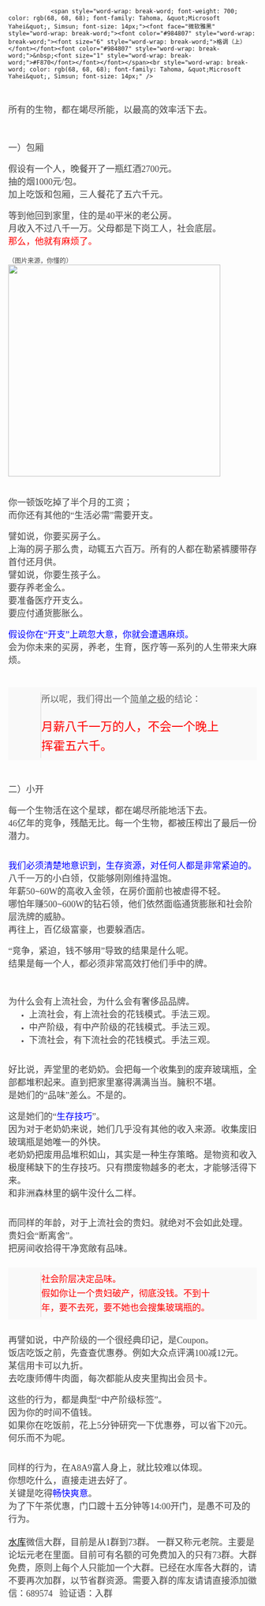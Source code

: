 
				<span style="word-wrap: break-word; font-weight: 700; color: rgb(68, 68, 68); font-family: Tahoma, &quot;Microsoft Yahei&quot;, Simsun; font-size: 14px;"><font face="微软雅黑" style="word-wrap: break-word;"><font color="#984807" style="word-wrap: break-word;"><font size="6" style="word-wrap: break-word;">格调（上）</font></font><font color="#984807" style="word-wrap: break-word;">&nbsp;<font size="1" style="word-wrap: break-word;">#F870</font></font></font></span><br style="word-wrap: break-word; color: rgb(68, 68, 68); font-family: Tahoma, &quot;Microsoft Yahei&quot;, Simsun; font-size: 14px;" />
<div align="left" style="word-wrap: break-word; color: rgb(68, 68, 68); font-family: Tahoma, &quot;Microsoft Yahei&quot;, Simsun; font-size: 14px;">
	&nbsp;</div>
<div align="left" style="word-wrap: break-word; color: rgb(68, 68, 68); font-family: Tahoma, &quot;Microsoft Yahei&quot;, Simsun; font-size: 14px;">
	&nbsp;</div>
<div align="left" style="word-wrap: break-word; color: rgb(68, 68, 68); font-family: Tahoma, &quot;Microsoft Yahei&quot;, Simsun; font-size: 14px;">
	<font face="楷体, 楷体_GB2312" style="word-wrap: break-word;"><font size="4" style="word-wrap: break-word;">所有的生物，都在竭尽所能，以最高的效率活下去。</font></font></div>
<br style="word-wrap: break-word; color: rgb(68, 68, 68); font-family: Tahoma, &quot;Microsoft Yahei&quot;, Simsun; font-size: 14px;" />
<br style="word-wrap: break-word; color: rgb(68, 68, 68); font-family: Tahoma, &quot;Microsoft Yahei&quot;, Simsun; font-size: 14px;" />
<br style="word-wrap: break-word; color: rgb(68, 68, 68); font-family: Tahoma, &quot;Microsoft Yahei&quot;, Simsun; font-size: 14px;" />
<div align="left" style="word-wrap: break-word; color: rgb(68, 68, 68); font-family: Tahoma, &quot;Microsoft Yahei&quot;, Simsun; font-size: 14px;">
	<font face="楷体, 楷体_GB2312" style="word-wrap: break-word;"><font size="4" style="word-wrap: break-word;">一）包厢</font></font></div>
<br style="word-wrap: break-word; color: rgb(68, 68, 68); font-family: Tahoma, &quot;Microsoft Yahei&quot;, Simsun; font-size: 14px;" />
<div align="left" style="word-wrap: break-word; color: rgb(68, 68, 68); font-family: Tahoma, &quot;Microsoft Yahei&quot;, Simsun; font-size: 14px;">
	<font face="楷体, 楷体_GB2312" style="word-wrap: break-word;"><font size="4" style="word-wrap: break-word;">假设有一个人，晚餐开了一瓶红酒2700元。</font></font></div>
<div align="left" style="word-wrap: break-word; color: rgb(68, 68, 68); font-family: Tahoma, &quot;Microsoft Yahei&quot;, Simsun; font-size: 14px;">
	<font face="楷体, 楷体_GB2312" style="word-wrap: break-word;"><font size="4" style="word-wrap: break-word;">抽的烟1000元/包。</font></font></div>
<div align="left" style="word-wrap: break-word; color: rgb(68, 68, 68); font-family: Tahoma, &quot;Microsoft Yahei&quot;, Simsun; font-size: 14px;">
	<font face="楷体, 楷体_GB2312" style="word-wrap: break-word;"><font size="4" style="word-wrap: break-word;">加上吃饭和包厢，三人餐花了五六千元。</font></font></div>
<br style="word-wrap: break-word; color: rgb(68, 68, 68); font-family: Tahoma, &quot;Microsoft Yahei&quot;, Simsun; font-size: 14px;" />
<div align="left" style="word-wrap: break-word; color: rgb(68, 68, 68); font-family: Tahoma, &quot;Microsoft Yahei&quot;, Simsun; font-size: 14px;">
	<font face="楷体, 楷体_GB2312" style="word-wrap: break-word;"><font size="4" style="word-wrap: break-word;">等到他回到家里，住的是40平米的老公房。</font></font></div>
<div align="left" style="word-wrap: break-word; color: rgb(68, 68, 68); font-family: Tahoma, &quot;Microsoft Yahei&quot;, Simsun; font-size: 14px;">
	<font face="楷体, 楷体_GB2312" style="word-wrap: break-word;"><font size="4" style="word-wrap: break-word;">月收入不过八千一万。父母都是下岗工人，社会底层。</font></font></div>
<div align="left" style="word-wrap: break-word; color: rgb(68, 68, 68); font-family: Tahoma, &quot;Microsoft Yahei&quot;, Simsun; font-size: 14px;">
	<font face="楷体, 楷体_GB2312" style="word-wrap: break-word;"><font size="4" style="word-wrap: break-word;"><font color="#ff0000" style="word-wrap: break-word;">那么，他就有麻烦了。</font></font></font></div>
<br style="word-wrap: break-word; color: rgb(68, 68, 68); font-family: Tahoma, &quot;Microsoft Yahei&quot;, Simsun; font-size: 14px;" />
<div align="left" style="word-wrap: break-word; color: rgb(68, 68, 68); font-family: Tahoma, &quot;Microsoft Yahei&quot;, Simsun; font-size: 14px;">
	<font face="宋体" style="word-wrap: break-word;"><font size="2" style="word-wrap: break-word;">（图片来源，你懂的）</font></font></div>
<font face="楷体, 楷体_GB2312" style="word-wrap: break-word; color: rgb(68, 68, 68); font-size: 14px;"><font size="4" style="word-wrap: break-word;"><img _load="1" aid="15880" class="zoom" file="http://www.shuikult.net/uploads/allimg/170212/09191421Y-0.png" id="aimg_15880" initialized="true" inpost="1" lazyloaded="true" src="http://www.shuikult.net/uploads/allimg/170212/09191421Y-0.png" style="cursor: pointer; word-wrap: break-word;" width="430" zoomfile="http://www.shuikult.net/uploads/allimg/170212/09191421Y-0.png" />&nbsp;</font></font><br style="word-wrap: break-word;" />
<br style="word-wrap: break-word; color: rgb(68, 68, 68); font-family: Tahoma, &quot;Microsoft Yahei&quot;, Simsun; font-size: 14px;" />
<div align="left" style="word-wrap: break-word; color: rgb(68, 68, 68); font-family: Tahoma, &quot;Microsoft Yahei&quot;, Simsun; font-size: 14px;">
	&nbsp;</div>
<div align="left" style="word-wrap: break-word; color: rgb(68, 68, 68); font-family: Tahoma, &quot;Microsoft Yahei&quot;, Simsun; font-size: 14px;">
	<font face="楷体, 楷体_GB2312" style="word-wrap: break-word;"><font size="4" style="word-wrap: break-word;">你一顿饭吃掉了半个月的工资；</font></font></div>
<div align="left" style="word-wrap: break-word; color: rgb(68, 68, 68); font-family: Tahoma, &quot;Microsoft Yahei&quot;, Simsun; font-size: 14px;">
	<font face="楷体, 楷体_GB2312" style="word-wrap: break-word;"><font size="4" style="word-wrap: break-word;">而你还有其他的&ldquo;生活必需&rdquo;需要开支。</font></font></div>
<br style="word-wrap: break-word; color: rgb(68, 68, 68); font-family: Tahoma, &quot;Microsoft Yahei&quot;, Simsun; font-size: 14px;" />
<div align="left" style="word-wrap: break-word; color: rgb(68, 68, 68); font-family: Tahoma, &quot;Microsoft Yahei&quot;, Simsun; font-size: 14px;">
	<font face="楷体, 楷体_GB2312" style="word-wrap: break-word;"><font size="4" style="word-wrap: break-word;">譬如说，你要买房子么。</font></font></div>
<div align="left" style="word-wrap: break-word; color: rgb(68, 68, 68); font-family: Tahoma, &quot;Microsoft Yahei&quot;, Simsun; font-size: 14px;">
	<font face="楷体, 楷体_GB2312" style="word-wrap: break-word;"><font size="4" style="word-wrap: break-word;">上海的房子那么贵，动辄五六百万。所有的人都在勒紧裤腰带存首付还月供。</font></font></div>
<div align="left" style="word-wrap: break-word; color: rgb(68, 68, 68); font-family: Tahoma, &quot;Microsoft Yahei&quot;, Simsun; font-size: 14px;">
	<font face="楷体, 楷体_GB2312" style="word-wrap: break-word;"><font size="4" style="word-wrap: break-word;">譬如说，你要生孩子么。</font></font></div>
<div align="left" style="word-wrap: break-word; color: rgb(68, 68, 68); font-family: Tahoma, &quot;Microsoft Yahei&quot;, Simsun; font-size: 14px;">
	<font face="楷体, 楷体_GB2312" style="word-wrap: break-word;"><font size="4" style="word-wrap: break-word;">要存养老金么。</font></font></div>
<div align="left" style="word-wrap: break-word; color: rgb(68, 68, 68); font-family: Tahoma, &quot;Microsoft Yahei&quot;, Simsun; font-size: 14px;">
	<font face="楷体, 楷体_GB2312" style="word-wrap: break-word;"><font size="4" style="word-wrap: break-word;">要准备医疗开支么。</font></font></div>
<div align="left" style="word-wrap: break-word; color: rgb(68, 68, 68); font-family: Tahoma, &quot;Microsoft Yahei&quot;, Simsun; font-size: 14px;">
	<font face="楷体, 楷体_GB2312" style="word-wrap: break-word;"><font size="4" style="word-wrap: break-word;">要应付通货膨胀么。</font></font></div>
<br style="word-wrap: break-word; color: rgb(68, 68, 68); font-family: Tahoma, &quot;Microsoft Yahei&quot;, Simsun; font-size: 14px;" />
<div align="left" style="word-wrap: break-word; color: rgb(68, 68, 68); font-family: Tahoma, &quot;Microsoft Yahei&quot;, Simsun; font-size: 14px;">
	<font face="楷体, 楷体_GB2312" style="word-wrap: break-word;"><font size="4" style="word-wrap: break-word;"><font color="#0000ff" style="word-wrap: break-word;">假设你在&ldquo;开支&rdquo;上疏忽大意，你就会遭遇麻烦。</font></font></font></div>
<div align="left" style="word-wrap: break-word; color: rgb(68, 68, 68); font-family: Tahoma, &quot;Microsoft Yahei&quot;, Simsun; font-size: 14px;">
	<font face="楷体, 楷体_GB2312" style="word-wrap: break-word;"><font size="4" style="word-wrap: break-word;">会为你未来的买房，养老，生育，医疗等一系列的人生带来大麻烦。</font></font></div>
<br style="word-wrap: break-word; color: rgb(68, 68, 68); font-family: Tahoma, &quot;Microsoft Yahei&quot;, Simsun; font-size: 14px;" />
<br style="word-wrap: break-word; color: rgb(68, 68, 68); font-family: Tahoma, &quot;Microsoft Yahei&quot;, Simsun; font-size: 14px;" />
<div align="left" style="word-wrap: break-word; color: rgb(68, 68, 68); font-family: Tahoma, &quot;Microsoft Yahei&quot;, Simsun; font-size: 14px;">
	<div class="quote" style="word-wrap: break-word; overflow: hidden; margin: 10px 0px; padding: 10px 10px 5px 65px; background: url(&quot;http://www3.shuiku.net/static/image/common/icon_quote_s.gif&quot;) 20px 6px no-repeat rgb(249, 249, 249); color: rgb(102, 102, 102); zoom: 1;">
		<blockquote style="word-wrap: break-word; display: inline-block; margin: 0px; padding: 0px 65px 5px 0px; background: url(&quot;http://www3.shuiku.net/static/image/common/icon_quote_e.gif&quot;) 100% 100% no-repeat; line-height: 1.6; zoom: 1;">
			<div align="left" style="word-wrap: break-word;">
				<font face="楷体, 楷体_GB2312" style="word-wrap: break-word;"><font size="4" style="word-wrap: break-word;">所以呢，我们得出一个<u style="word-wrap: break-word;">简单之极</u>的结论：</font></font></div>
			<div align="left" style="word-wrap: break-word;">
				&nbsp;</div>
			<div align="left" style="word-wrap: break-word;">
				<font face="微软雅黑" style="word-wrap: break-word;"><font size="5" style="word-wrap: break-word;"><font color="#ff0000" style="word-wrap: break-word;">月薪八千一万的人，不会一个晚上挥霍五六千。</font></font></font></div>
		</blockquote>
	</div>
</div>
<br style="word-wrap: break-word; color: rgb(68, 68, 68); font-family: Tahoma, &quot;Microsoft Yahei&quot;, Simsun; font-size: 14px;" />
<br style="word-wrap: break-word; color: rgb(68, 68, 68); font-family: Tahoma, &quot;Microsoft Yahei&quot;, Simsun; font-size: 14px;" />
<div align="left" style="word-wrap: break-word; color: rgb(68, 68, 68); font-family: Tahoma, &quot;Microsoft Yahei&quot;, Simsun; font-size: 14px;">
	<font face="楷体, 楷体_GB2312" style="word-wrap: break-word;"><font size="4" style="word-wrap: break-word;">二）小开</font></font></div>
<br style="word-wrap: break-word; color: rgb(68, 68, 68); font-family: Tahoma, &quot;Microsoft Yahei&quot;, Simsun; font-size: 14px;" />
<div align="left" style="word-wrap: break-word; color: rgb(68, 68, 68); font-family: Tahoma, &quot;Microsoft Yahei&quot;, Simsun; font-size: 14px;">
	<font face="楷体, 楷体_GB2312" style="word-wrap: break-word;"><font size="4" style="word-wrap: break-word;">每一个生物活在这个星球，都在竭尽所能地活下去。</font></font></div>
<div align="left" style="word-wrap: break-word; color: rgb(68, 68, 68); font-family: Tahoma, &quot;Microsoft Yahei&quot;, Simsun; font-size: 14px;">
	<font face="楷体, 楷体_GB2312" style="word-wrap: break-word;"><font size="4" style="word-wrap: break-word;">46亿年的竞争，残酷无比。每一个生物，都被压榨出了最后一份潜力。</font></font></div>
<br style="word-wrap: break-word; color: rgb(68, 68, 68); font-family: Tahoma, &quot;Microsoft Yahei&quot;, Simsun; font-size: 14px;" />
<br style="word-wrap: break-word; color: rgb(68, 68, 68); font-family: Tahoma, &quot;Microsoft Yahei&quot;, Simsun; font-size: 14px;" />
<div align="left" style="word-wrap: break-word; color: rgb(68, 68, 68); font-family: Tahoma, &quot;Microsoft Yahei&quot;, Simsun; font-size: 14px;">
	<font face="楷体, 楷体_GB2312" style="word-wrap: break-word;"><font size="4" style="word-wrap: break-word;"><font color="#0000ff" style="word-wrap: break-word;">我们必须清楚地意识到，生存资源，对任何人都是非常紧迫的。</font></font></font></div>
<div align="left" style="word-wrap: break-word; color: rgb(68, 68, 68); font-family: Tahoma, &quot;Microsoft Yahei&quot;, Simsun; font-size: 14px;">
	<font face="楷体, 楷体_GB2312" style="word-wrap: break-word;"><font size="4" style="word-wrap: break-word;">八千一万的小白领，仅能够刚刚维持温饱。</font></font></div>
<div align="left" style="word-wrap: break-word; color: rgb(68, 68, 68); font-family: Tahoma, &quot;Microsoft Yahei&quot;, Simsun; font-size: 14px;">
	<font size="4" style="word-wrap: break-word;"><font face="楷体, 楷体_GB2312" style="word-wrap: break-word;">年薪50</font><font face="Arial" style="word-wrap: break-word;">~</font><font face="楷体, 楷体_GB2312" style="word-wrap: break-word;">60W的高收入金领，在房价面前也被虐得不轻。</font></font></div>
<div align="left" style="word-wrap: break-word; color: rgb(68, 68, 68); font-family: Tahoma, &quot;Microsoft Yahei&quot;, Simsun; font-size: 14px;">
	<font size="4" style="word-wrap: break-word;"><font face="楷体, 楷体_GB2312" style="word-wrap: break-word;">哪怕年赚500</font><font face="Arial" style="word-wrap: break-word;">~</font><font face="楷体, 楷体_GB2312" style="word-wrap: break-word;">600W的钻石领，他们依然面临通货膨胀和社会阶层洗牌的威胁。</font></font></div>
<div align="left" style="word-wrap: break-word; color: rgb(68, 68, 68); font-family: Tahoma, &quot;Microsoft Yahei&quot;, Simsun; font-size: 14px;">
	<font face="楷体, 楷体_GB2312" style="word-wrap: break-word;"><font size="4" style="word-wrap: break-word;">再往上，百亿级富豪，也要躲酒店。</font></font></div>
<br style="word-wrap: break-word; color: rgb(68, 68, 68); font-family: Tahoma, &quot;Microsoft Yahei&quot;, Simsun; font-size: 14px;" />
<div align="left" style="word-wrap: break-word; color: rgb(68, 68, 68); font-family: Tahoma, &quot;Microsoft Yahei&quot;, Simsun; font-size: 14px;">
	<font face="楷体, 楷体_GB2312" style="word-wrap: break-word;"><font size="4" style="word-wrap: break-word;">&ldquo;竞争，紧迫，钱不够用&rdquo;导致的结果是什么呢。</font></font></div>
<div align="left" style="word-wrap: break-word; color: rgb(68, 68, 68); font-family: Tahoma, &quot;Microsoft Yahei&quot;, Simsun; font-size: 14px;">
	<font face="楷体, 楷体_GB2312" style="word-wrap: break-word;"><font size="4" style="word-wrap: break-word;">结果是每一个人，都必须非常高效打他们手中的牌。</font></font></div>
<br style="word-wrap: break-word; color: rgb(68, 68, 68); font-family: Tahoma, &quot;Microsoft Yahei&quot;, Simsun; font-size: 14px;" />
<br style="word-wrap: break-word; color: rgb(68, 68, 68); font-family: Tahoma, &quot;Microsoft Yahei&quot;, Simsun; font-size: 14px;" />
<br style="word-wrap: break-word; color: rgb(68, 68, 68); font-family: Tahoma, &quot;Microsoft Yahei&quot;, Simsun; font-size: 14px;" />
<div align="left" style="word-wrap: break-word; color: rgb(68, 68, 68); font-family: Tahoma, &quot;Microsoft Yahei&quot;, Simsun; font-size: 14px;">
	<font face="楷体, 楷体_GB2312" style="word-wrap: break-word;"><font size="4" style="word-wrap: break-word;">为什么会有上流社会，为什么会有奢侈品品牌。</font></font></div>
<div align="left" style="word-wrap: break-word; color: rgb(68, 68, 68); font-family: Tahoma, &quot;Microsoft Yahei&quot;, Simsun; font-size: 14px;">
	<ul style="padding-right: 0px; padding-left: 0px; word-wrap: break-word; margin: 0px 0px 0px 14px;">
		<li style="word-wrap: break-word; margin: 0px 0px 0px 2em; padding: 0px; list-style: disc;">
			<font face="楷体, 楷体_GB2312" style="word-wrap: break-word;"><font size="4" style="word-wrap: break-word;">上流社会，有上流社会的花钱模式。手法三观。</font></font></li>
		<li style="word-wrap: break-word; margin: 0px 0px 0px 2em; padding: 0px; list-style: disc;">
			<font face="楷体, 楷体_GB2312" style="word-wrap: break-word;"><font size="4" style="word-wrap: break-word;">中产阶级，有中产阶级的花钱模式。手法三观。</font></font></li>
		<li style="word-wrap: break-word; margin: 0px 0px 0px 2em; padding: 0px; list-style: disc;">
			<font face="楷体, 楷体_GB2312" style="word-wrap: break-word;"><font size="4" style="word-wrap: break-word;">下流社会，有下流社会的花钱模式。手法三观。</font></font></li>
	</ul>
</div>
<br style="word-wrap: break-word; color: rgb(68, 68, 68); font-family: Tahoma, &quot;Microsoft Yahei&quot;, Simsun; font-size: 14px;" />
<br style="word-wrap: break-word; color: rgb(68, 68, 68); font-family: Tahoma, &quot;Microsoft Yahei&quot;, Simsun; font-size: 14px;" />
<div align="left" style="word-wrap: break-word; color: rgb(68, 68, 68); font-family: Tahoma, &quot;Microsoft Yahei&quot;, Simsun; font-size: 14px;">
	<font face="楷体, 楷体_GB2312" style="word-wrap: break-word;"><font size="4" style="word-wrap: break-word;">好比说，弄堂里的老奶奶。会把每一个收集到的废弃玻璃瓶，全部都堆积起来。直到把家里塞得满满当当。臃积不堪。</font></font></div>
<div align="left" style="word-wrap: break-word; color: rgb(68, 68, 68); font-family: Tahoma, &quot;Microsoft Yahei&quot;, Simsun; font-size: 14px;">
	<font face="楷体, 楷体_GB2312" style="word-wrap: break-word;"><font size="4" style="word-wrap: break-word;">是她们的&ldquo;品味&rdquo;差么。不是的。</font></font></div>
<br style="word-wrap: break-word; color: rgb(68, 68, 68); font-family: Tahoma, &quot;Microsoft Yahei&quot;, Simsun; font-size: 14px;" />
<div align="left" style="word-wrap: break-word; color: rgb(68, 68, 68); font-family: Tahoma, &quot;Microsoft Yahei&quot;, Simsun; font-size: 14px;">
	<font face="楷体, 楷体_GB2312" style="word-wrap: break-word;"><font size="4" style="word-wrap: break-word;">这是她们的&ldquo;<font color="#0000ff" style="word-wrap: break-word;">生存技巧</font>&rdquo;。</font></font></div>
<div align="left" style="word-wrap: break-word; color: rgb(68, 68, 68); font-family: Tahoma, &quot;Microsoft Yahei&quot;, Simsun; font-size: 14px;">
	<font face="楷体, 楷体_GB2312" style="word-wrap: break-word;"><font size="4" style="word-wrap: break-word;">因为对于老奶奶来说，她们几乎没有其他的收入来源。收集废旧玻璃瓶是她唯一的外快。</font></font></div>
<div align="left" style="word-wrap: break-word; color: rgb(68, 68, 68); font-family: Tahoma, &quot;Microsoft Yahei&quot;, Simsun; font-size: 14px;">
	<font face="楷体, 楷体_GB2312" style="word-wrap: break-word;"><font size="4" style="word-wrap: break-word;">老奶奶把废用品堆积如山，其实是一种生存策略。是物资和收入极度稀缺下的生存技巧。只有攒废物越多的老太，才能够活得下来。</font></font></div>
<div align="left" style="word-wrap: break-word; color: rgb(68, 68, 68); font-family: Tahoma, &quot;Microsoft Yahei&quot;, Simsun; font-size: 14px;">
	<font face="楷体, 楷体_GB2312" style="word-wrap: break-word;"><font size="4" style="word-wrap: break-word;">和非洲森林里的蜗牛没什么二样。</font></font></div>
<br style="word-wrap: break-word; color: rgb(68, 68, 68); font-family: Tahoma, &quot;Microsoft Yahei&quot;, Simsun; font-size: 14px;" />
<br style="word-wrap: break-word; color: rgb(68, 68, 68); font-family: Tahoma, &quot;Microsoft Yahei&quot;, Simsun; font-size: 14px;" />
<div align="left" style="word-wrap: break-word; color: rgb(68, 68, 68); font-family: Tahoma, &quot;Microsoft Yahei&quot;, Simsun; font-size: 14px;">
	<font face="楷体, 楷体_GB2312" style="word-wrap: break-word;"><font size="4" style="word-wrap: break-word;">而同样的年龄，对于上流社会的贵妇。就绝对不会如此处理。</font></font></div>
<div align="left" style="word-wrap: break-word; color: rgb(68, 68, 68); font-family: Tahoma, &quot;Microsoft Yahei&quot;, Simsun; font-size: 14px;">
	<font face="楷体, 楷体_GB2312" style="word-wrap: break-word;"><font size="4" style="word-wrap: break-word;">贵妇会&ldquo;断离舍&rdquo;。</font></font></div>
<div align="left" style="word-wrap: break-word; color: rgb(68, 68, 68); font-family: Tahoma, &quot;Microsoft Yahei&quot;, Simsun; font-size: 14px;">
	<font face="楷体, 楷体_GB2312" style="word-wrap: break-word;"><font size="4" style="word-wrap: break-word;">把房间收拾得干净宽敞有品味。</font></font></div>
<br style="word-wrap: break-word; color: rgb(68, 68, 68); font-family: Tahoma, &quot;Microsoft Yahei&quot;, Simsun; font-size: 14px;" />
<div align="left" style="word-wrap: break-word; color: rgb(68, 68, 68); font-family: Tahoma, &quot;Microsoft Yahei&quot;, Simsun; font-size: 14px;">
	<div class="quote" style="word-wrap: break-word; overflow: hidden; margin: 10px 0px; padding: 10px 10px 5px 65px; background: url(&quot;http://www3.shuiku.net/static/image/common/icon_quote_s.gif&quot;) 20px 6px no-repeat rgb(249, 249, 249); color: rgb(102, 102, 102); zoom: 1;">
		<blockquote style="word-wrap: break-word; display: inline-block; margin: 0px; padding: 0px 65px 5px 0px; background: url(&quot;http://www3.shuiku.net/static/image/common/icon_quote_e.gif&quot;) 100% 100% no-repeat; line-height: 1.6; zoom: 1;">
			<div align="left" style="word-wrap: break-word;">
				<font face="楷体, 楷体_GB2312" style="word-wrap: break-word;"><font size="4" style="word-wrap: break-word;"><font color="#ff0000" style="word-wrap: break-word;">社会阶层决定品味。</font></font></font></div>
			<div align="left" style="word-wrap: break-word;">
				<font face="楷体, 楷体_GB2312" style="word-wrap: break-word;"><font size="4" style="word-wrap: break-word;"><font color="#ff0000" style="word-wrap: break-word;">假如你让一个贵妇破产，彻底没钱。不到十年，要不去死，要不她也会搜集玻璃瓶的。</font></font></font></div>
		</blockquote>
	</div>
</div>
<br style="word-wrap: break-word; color: rgb(68, 68, 68); font-family: Tahoma, &quot;Microsoft Yahei&quot;, Simsun; font-size: 14px;" />
<div align="left" style="word-wrap: break-word; color: rgb(68, 68, 68); font-family: Tahoma, &quot;Microsoft Yahei&quot;, Simsun; font-size: 14px;">
	<font face="楷体, 楷体_GB2312" style="word-wrap: break-word;"><font size="4" style="word-wrap: break-word;">再譬如说，中产阶级的一个很经典印记，是Coupon。</font></font></div>
<div align="left" style="word-wrap: break-word; color: rgb(68, 68, 68); font-family: Tahoma, &quot;Microsoft Yahei&quot;, Simsun; font-size: 14px;">
	<font face="楷体, 楷体_GB2312" style="word-wrap: break-word;"><font size="4" style="word-wrap: break-word;">饭店吃饭之前，先查查优惠券。例如大众点评满100减12元。</font></font></div>
<div align="left" style="word-wrap: break-word; color: rgb(68, 68, 68); font-family: Tahoma, &quot;Microsoft Yahei&quot;, Simsun; font-size: 14px;">
	<font face="楷体, 楷体_GB2312" style="word-wrap: break-word;"><font size="4" style="word-wrap: break-word;">某信用卡可以九折。</font></font></div>
<div align="left" style="word-wrap: break-word; color: rgb(68, 68, 68); font-family: Tahoma, &quot;Microsoft Yahei&quot;, Simsun; font-size: 14px;">
	<font face="楷体, 楷体_GB2312" style="word-wrap: break-word;"><font size="4" style="word-wrap: break-word;">去吃康师傅牛肉面，每次都能从皮夹里掏出会员卡。</font></font></div>
<br style="word-wrap: break-word; color: rgb(68, 68, 68); font-family: Tahoma, &quot;Microsoft Yahei&quot;, Simsun; font-size: 14px;" />
<div align="left" style="word-wrap: break-word; color: rgb(68, 68, 68); font-family: Tahoma, &quot;Microsoft Yahei&quot;, Simsun; font-size: 14px;">
	<font face="楷体, 楷体_GB2312" style="word-wrap: break-word;"><font size="4" style="word-wrap: break-word;">这些的行为，都是典型&ldquo;中产阶级标签&rdquo;。</font></font></div>
<div align="left" style="word-wrap: break-word; color: rgb(68, 68, 68); font-family: Tahoma, &quot;Microsoft Yahei&quot;, Simsun; font-size: 14px;">
	<font face="楷体, 楷体_GB2312" style="word-wrap: break-word;"><font size="4" style="word-wrap: break-word;">因为你的时间不值钱。</font></font></div>
<div align="left" style="word-wrap: break-word; color: rgb(68, 68, 68); font-family: Tahoma, &quot;Microsoft Yahei&quot;, Simsun; font-size: 14px;">
	<font face="楷体, 楷体_GB2312" style="word-wrap: break-word;"><font size="4" style="word-wrap: break-word;">如果你在吃饭前，花上5分钟研究一下优惠券，可以省下20元。何乐而不为呢。</font></font></div>
<br style="word-wrap: break-word; color: rgb(68, 68, 68); font-family: Tahoma, &quot;Microsoft Yahei&quot;, Simsun; font-size: 14px;" />
<br style="word-wrap: break-word; color: rgb(68, 68, 68); font-family: Tahoma, &quot;Microsoft Yahei&quot;, Simsun; font-size: 14px;" />
<div align="left" style="word-wrap: break-word; color: rgb(68, 68, 68); font-family: Tahoma, &quot;Microsoft Yahei&quot;, Simsun; font-size: 14px;">
	<font face="楷体, 楷体_GB2312" style="word-wrap: break-word;"><font size="4" style="word-wrap: break-word;">同样的行为，在A8A9富人身上，就比较难以体现。</font></font></div>
<div align="left" style="word-wrap: break-word; color: rgb(68, 68, 68); font-family: Tahoma, &quot;Microsoft Yahei&quot;, Simsun; font-size: 14px;">
	<font face="楷体, 楷体_GB2312" style="word-wrap: break-word;"><font size="4" style="word-wrap: break-word;">你想吃什么，直接走进去好了。</font></font></div>
<div align="left" style="word-wrap: break-word; color: rgb(68, 68, 68); font-family: Tahoma, &quot;Microsoft Yahei&quot;, Simsun; font-size: 14px;">
	<font face="楷体, 楷体_GB2312" style="word-wrap: break-word;"><font size="4" style="word-wrap: break-word;">关键是吃得<font color="#0000ff" style="word-wrap: break-word;">畅快爽意</font>。</font></font></div>
<div align="left" style="word-wrap: break-word; color: rgb(68, 68, 68); font-family: Tahoma, &quot;Microsoft Yahei&quot;, Simsun; font-size: 14px;">
	<font face="楷体, 楷体_GB2312" style="word-wrap: break-word;"><font size="4" style="word-wrap: break-word;">为了下午茶优惠，门口踱十五分钟等14:00开门，是愚不可及的行为。<br />
	<br />
	<a href='http://www.shuikult.net/' target='_blank'><u>水库</u></a>微信大群，目前是从1群到73群。 一群又称元老院。主要是论坛元老在里面。目前可有名额的可免费加入的只有73群。大群免费，原则上每个人只能加一个大群。已经在水库各大群的，请不要再次加群，以节省群资源。需要入群的库友请请直接添加徽信：689574&nbsp;&nbsp;&nbsp;验证语：入群</font></font></div>

          